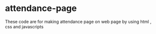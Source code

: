 # attendance-page
These code are for making attendance page on web page by using html , css and javascripts
